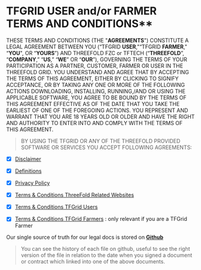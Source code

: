 # TFGRID USER and/or FARMER TERMS AND CONDITIONS**

THESE TERMS AND CONDITIONS (THE "**AGREEMENTS**") CONSTITUTE A LEGAL AGREEMENT BETWEEN YOU (“TFGRID **USER**,"“TFGRID **FARMER**," “**YOU**", OR “**YOURS**”) AND THREEFOLD FZC or TFTECH (“**THREEFOLD**”, “**COMPANY**,” “**US**,” “**WE**” OR “**OUR**”), GOVERNING THE TERMS OF YOUR PARTICIPATION AS A PARTNER, CUSTOMER, FARMER OR USER IN THE THREEFOLD GRID. YOU UNDERSTAND AND AGREE THAT BY ACCEPTING THE TERMS OF THIS AGREEMENT, EITHER BY CLICKING TO SIGNIFY ACCEPTANCE, OR BY TAKING ANY ONE OR MORE OF THE FOLLOWING ACTIONS DOWNLOADING, INSTALLING, RUNNING,/AND OR USING THE APPLICABLE SOFTWARE, YOU AGREE TO BE BOUND BY THE TERMS OF THIS AGREEMENT EFFECTIVE AS OF THE DATE THAT YOU TAKE THE EARLIEST OF ONE OF THE FOREGOING ACTIONS. YOU REPRESENT AND WARRANT THAT YOU ARE 18 YEARS OLD OR OLDER AND HAVE THE RIGHT AND AUTHORITY TO ENTER INTO AND COMPLY WITH THE TERMS OF THIS AGREEMENT.

> BY USING THE TFGRID OR ANY OF THE THREEFOLD PROVIDED SOFTWARE OR SERVICES YOU ACCEPT FOLLOWING AGREEMENTS:

- [X] [Disclaimer](disclaimer)
- [X] [Definitions](definitions)
- [X] [Privacy Policy](privacypolicy)
- [X] [Terms & Conditions ThreeFold Related Websites](terms_conditions_websites)
- [X] [Terms & Conditions TFGrid Users](terms_conditions_griduser)
- [X] [Terms & Conditions TFGrid Farmers](terms_conditions_farmer) : only relevant if you are a TFGrid Farmer
 

Our single source of truth for our legal docs is stored on [__Github__](https://github.com/threefoldfoundation/legal/tree/master/src)

> You can see the history of each file on github, useful to see the right version of the file in relation to the date when you signed a document or contract which linked into one of the above documents.



